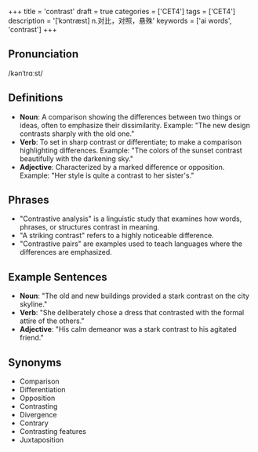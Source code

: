 +++
title = 'contrast'
draft = true
categories = ['CET4']
tags = ['CET4']
description = '[ˈkɔntræst] n.对比，对照，悬殊'
keywords = ['ai words', 'contrast']
+++

## Pronunciation
/kənˈtrɑːst/

## Definitions
- **Noun**: A comparison showing the differences between two things or ideas, often to emphasize their dissimilarity. Example: "The new design contrasts sharply with the old one."
- **Verb**: To set in sharp contrast or differentiate; to make a comparison highlighting differences. Example: "The colors of the sunset contrast beautifully with the darkening sky."
- **Adjective**: Characterized by a marked difference or opposition. Example: "Her style is quite a contrast to her sister's."

## Phrases
- "Contrastive analysis" is a linguistic study that examines how words, phrases, or structures contrast in meaning.
- "A striking contrast" refers to a highly noticeable difference.
- "Contrastive pairs" are examples used to teach languages where the differences are emphasized.

## Example Sentences
- **Noun**: "The old and new buildings provided a stark contrast on the city skyline."
- **Verb**: "She deliberately chose a dress that contrasted with the formal attire of the others."
- **Adjective**: "His calm demeanor was a stark contrast to his agitated friend."

## Synonyms
- Comparison
- Differentiation
- Opposition
- Contrasting
- Divergence
- Contrary
- Contrasting features
- Juxtaposition

